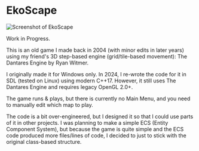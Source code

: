 # EkoScape

![Screenshot of EkoScape](https://github.com/user-attachments/assets/5fb2cde1-719f-437f-a980-bbbf2cdd89bb)

Work in Progress.

This is an old game I made back in 2004 (with minor edits in later years) using my friend's 3D step-based engine (grid/tile-based movement): The Dantares Engine by Ryan Witmer.

I originally made it for Windows only. In 2024, I re-wrote the code for it in SDL (tested on Linux) using modern C++17. However, it still uses The Dantares Engine and requires legacy OpenGL 2.0+.

The game runs & plays, but there is currently no Main Menu, and you need to manually edit which map to play.

The code is a bit over-engineered, but I designed it so that I could use parts of it in other projects. I was planning to make a simple ECS (Entity Component System), but because the game is quite simple and the ECS code produced more files/lines of code, I decided to just to stick with the original class-based structure.

